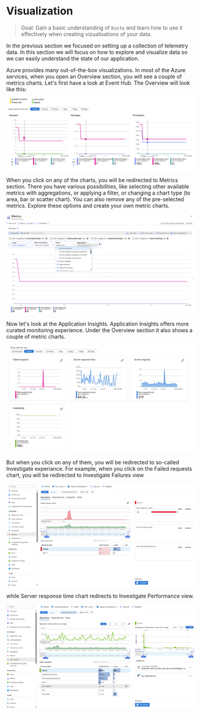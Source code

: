 # Visualization

> Goal: Gain a basic understanding of `Kusto` and learn how to use it effectively when creating vizualisations of your data.

<!-- 1. Define SLIs and other usefull tools on how to vizualize the state of your application
2. Use azure dashboards and workbooks to visualize
3. Compare visibility of your solution from step 03 to now -->

In the previous section we focused on setting up a collection of telemetry data. In this section we will focus on how to explore and visualize data so we can easily understand the state of our application.

Azure provides many out-of-the-box visualizations. In most of the Azure services, when you open an Overview section, you will see a couple of metrics charts. Let's first have a look at Event Hub. The Overview will look like this:

![EventHub-overview](./images/EventHub-overview.png)

When you click on any of the charts, you will be redirected to Metrics section. There you have various possibilities, like selecting other available metrics with aggregations, or applying a filter, or changing a chart type (to area, bar or scatter chart). You can also remove any of the pre-selected metrics. Explore these options and create your own metric charts.

![EventHub-metrics](./images/EventHub-metrics.png/)

Now let's look at the Application Insights. Application Insights offers more curated monitoring experience. Under the Overview section it also shows a couple of metric charts.

![AppInsights-overview](./images/AppInsights-overview.png)

But when you click on any of them, you will be redirected to so-called Investigate experiance. For example, when you click on the Failed requests chart, you will be redirected to Investigate Failures view

![AppInsights-overview](./images/AppInsights-failures.png)

while Server response time chart redirects to Investigate Performance view.   

![AppInsights-overview](./images/AppInsights-performance.png)
